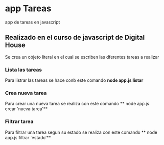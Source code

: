 # app Tareas
app de tareas en javascript


## Realizado en el curso de javascript de **Digital House**

Se crea un objeto literal en el cual  se escriben las dferentes tareas a realizar

### Lista  las tareas

Para listrar las tareas se hace conb este comando **node app.js listar**

### Crea nueva tarea 

Para crear una nueva tarea se realiza con este comando ** node app.js crear 'nueva tarea'** 

### Filtrar tarea 

Para filtrar una tarea segun su estado se realiza con este comando ** node app.js filtrar 'estado'** 
